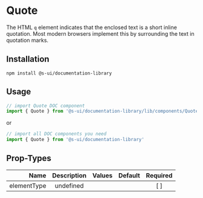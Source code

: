 # Quote
The HTML `q` element indicates that the enclosed text is a short inline quotation. Most modern browsers implement this by surrounding the text in quotation marks.

## Installation
`npm install @s-ui/documentation-library`

## Usage

```js
// import Quote DOC component
import { Quote } from '@s-ui/documentation-library/lib/components/Quote/Quote.js'
```

or

```js
// import all DOC components you need
import { Quote } from '@s-ui/documentation-library'
```

## Prop-Types

| Name | Description | Values  | Default | Required |
| ---: |:---:| ---:| ---: |:---: |
| elementType | undefined | | |  [ ]  |
